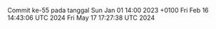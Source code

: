 Commit ke-55 pada tanggal Sun Jan 01 14:00 2023 +0100
Fri Feb 16 14:43:06 UTC 2024
Fri May 17 17:27:38 UTC 2024
